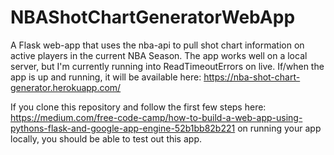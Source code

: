 # NBAShotChartGeneratorWebApp

A Flask web-app that uses the nba-api to pull shot chart information on active players in the current NBA Season.
The app works well on a local server, but I'm currently running into ReadTimeoutErrors on live. If/when the app is up and running, it will be available here: 
https://nba-shot-chart-generator.herokuapp.com/

If you clone this repository and follow the first few steps here: https://medium.com/free-code-camp/how-to-build-a-web-app-using-pythons-flask-and-google-app-engine-52b1bb82b221 on running your app locally, you should be able to test out this app.
